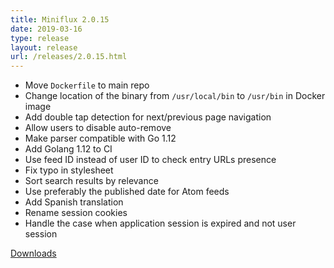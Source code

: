 ```yaml
---
title: Miniflux 2.0.15
date: 2019-03-16
type: release
layout: release
url: /releases/2.0.15.html
---
```

* Move `Dockerfile` to main repo
* Change location of the binary from `/usr/local/bin` to `/usr/bin` in Docker image
* Add double tap detection for next/previous page navigation
* Allow users to disable auto-remove
* Make parser compatible with Go 1.12
* Add Golang 1.12 to CI
* Use feed ID instead of user ID to check entry URLs presence
* Fix typo in stylesheet
* Sort search results by relevance
* Use preferably the published date for Atom feeds
* Add Spanish translation
* Rename session cookies
* Handle the case when application session is expired and not user session

[Downloads](https://github.com/miniflux/v2/releases/tag/2.0.15)
